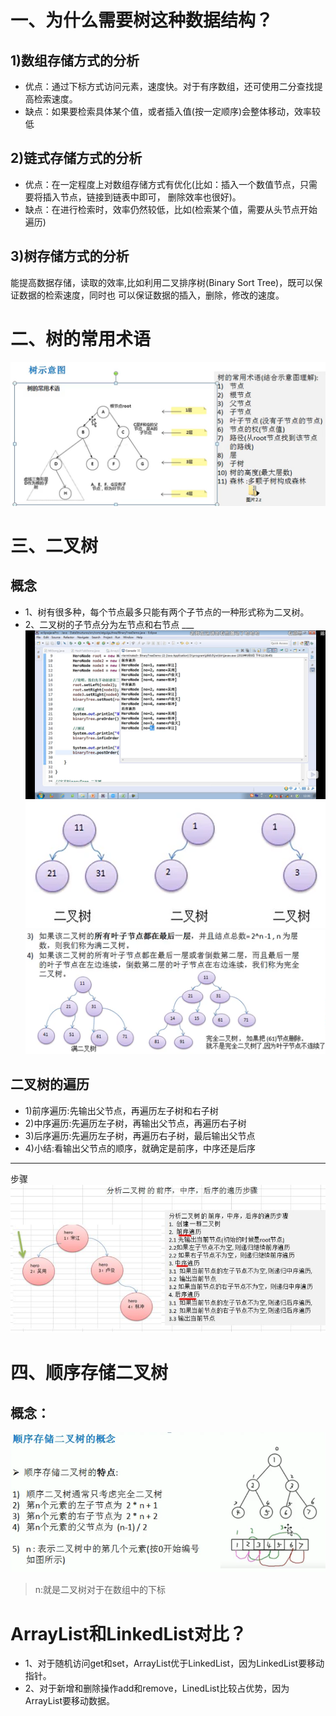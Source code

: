 # 一、为什么需要树这种数据结构？
## 1)数组存储方式的分析
- 优点：通过下标方式访问元素，速度快。对于有序数组，还可使用二分查找提高检索速度。
- 缺点：如果要检索具体某个值，或者插入值(按一定顺序)会整体移动，效率较低

## 2)链式存储方式的分析
- 优点：在一定程度上对数组存储方式有优化(比如：插入一个数值节点，只需要将插入节点，链接到链表中即可，
删除效率也很好)。
- 缺点：在进行检索时，效率仍然较低，比如(检索某个值，需要从头节点开始遍历)

## 3)树存储方式的分析
能提高数据存储，读取的效率,比如利用二叉排序树(Binary      Sort Tree)，既可以保证数据的检索速度，同时也
可以保证数据的插入，删除，修改的速度。
# 二、树的常用术语
![](assets/ccf26bd1.png)
# 三、二叉树
## 概念
- 1、树有很多种，每个节点最多只能有两个子节点的一种形式称为二叉树。
- 2、二叉树的子节点分为左节点和右节点
___![](assets/d55df0f4.png)
![](assets/75ed96ad.png)
![](assets/627ac67f.png)
## 二叉树的遍历
- 1)前序遍历:先输出父节点，再遍历左子树和右子树
- 2)中序遍历:先遍历左子树，再输出父节点，再遍历右子树
- 3)后序遍历:先遍历左子树，再遍历右子树，最后输出父节点
- 4)小结:看输出父节点的顺序，就确定是前序，中序还是后序
---
步骤
![](assets/e05c7bea.png)
# 四、顺序存储二叉树
## 概念：
![](assets/cb29b5d8.png)
> n:就是二叉树对于在数组中的下标
# ArrayList和LinkedList对比？
- 1、对于随机访问get和set，ArrayList优于LinkedList，因为LinkedList要移动指针。 
- 2、对于新增和删除操作add和remove，LinedList比较占优势，因为ArrayList要移动数据。
